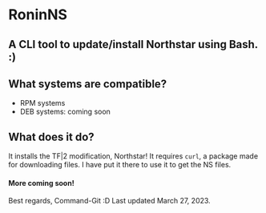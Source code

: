 # RoninNS
A CLI tool to update/install Northstar using Bash. :)
--
## What systems are compatible?
- RPM systems
- DEB systems: coming soon
## What does it do?
It installs the TF|2 modification, Northstar! It requires `curl`, a package made for downloading files. I have put it there to use it to get the NS files.
#### More coming soon!
Best regards,
Command-Git :D
Last updated March 27, 2023.
